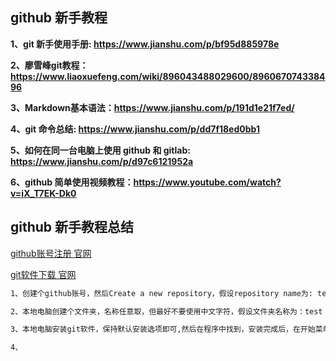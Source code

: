 ## github 新手教程

**1、git 新手使用手册: https://www.jianshu.com/p/bf95d885978e**

**2、廖雪峰git教程：https://www.liaoxuefeng.com/wiki/896043488029600/896067074338496**

**3、Markdown基本语法：https://www.jianshu.com/p/191d1e21f7ed/**

**4、git 命令总结: https://www.jianshu.com/p/dd7f18ed0bb1**

**5、如何在同一台电脑上使用 github 和 gitlab: https://www.jianshu.com/p/d97c6121952a**

**6、github 简单使用视频教程：https://www.youtube.com/watch?v=iX_T7EK-Dk0**

## github 新手教程总结

<a href="https://github.com/" target="_blank">github账号注册 官网</a>
 
<a href="https://git-scm.com/" target="_blank">git软件下载 官网</a>


```bash
1、创建个github账号，然后Create a new repository，假设repository name为: test

2、本地电脑创建个文件夹，名称任意取，但最好不要使用中文字符，假设文件夹名称为：test

3、本地电脑安装git软件，保持默认安装选项即可,然后在程序中找到，安装完成后，在开始菜单里找到“Git”->“Git Bash”，蹦出一个类似命令行窗口的东西，就说明Git安装成功

4、





```
